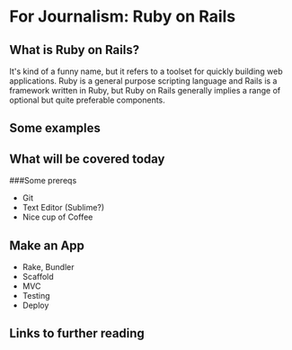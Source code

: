 For Journalism: Ruby on Rails
================

What is Ruby on Rails?
----------------------

It's kind of a funny name, but it refers to a toolset for quickly building web applications. Ruby is a general purpose scripting language and Rails is a framework written in Ruby, but Ruby on Rails generally implies a range of optional but quite preferable components. 


Some examples
-------------


What will be covered today
--------------------------

###Some prereqs 
 
+  Git
+  Text Editor (Sublime?)
+  Nice cup of Coffee

Make an App
-----------

+ Rake, Bundler
+ Scaffold
+ MVC
+ Testing
+ Deploy


Links to further reading
------------------------

